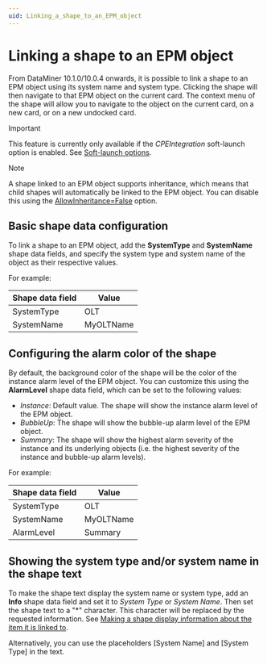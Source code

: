 ```yaml
---
uid: Linking_a_shape_to_an_EPM_object
---
```


# Linking a shape to an EPM object

From DataMiner 10.1.0/10.0.4 onwards, it is possible to link a shape to an EPM object using its system name and system type. Clicking the shape will then navigate to that EPM object on the current card. The context menu of the shape will allow you to navigate to the object on the current card, on a new card, or on a new undocked card.

> [!IMPORTANT]
> This feature is currently only available if the *CPEIntegration* soft-launch option is enabled. See [Soft-launch options](https://community.dataminer.services/documentation/soft-launch-options/).

> [!NOTE]
> A shape linked to an EPM object supports inheritance, which means that child shapes will automatically be linked to the EPM object. You can disable this using the [AllowInheritance=False](xref:Overview_of_page_and_shape_options#allowinheritancefalse) option.

## Basic shape data configuration

To link a shape to an EPM object, add the **SystemType** and **SystemName** shape data fields, and specify the system type and system name of the object as their respective values.

For example:

| Shape data field | Value |
|--|--|
| SystemType | OLT |
| SystemName | MyOLTName |

## Configuring the alarm color of the shape

By default, the background color of the shape will be the color of the instance alarm level of the EPM object. You can customize this using the **AlarmLevel** shape data field, which can be set to the following values:

- *Instance*: Default value. The shape will show the instance alarm level of the EPM object.
- *BubbleUp*: The shape will show the bubble-up alarm level of the EPM object.
- *Summary*: The shape will show the highest alarm severity of the instance and its underlying objects (i.e. the highest severity of the instance and bubble-up alarm levels).

For example:

| Shape data field | Value |
|--|--|
| SystemType | OLT |
| SystemName | MyOLTName |
| AlarmLevel | Summary |

## Showing the system type and/or system name in the shape text

To make the shape text display the system name or system type, add an **Info** shape data field and set it to *System Type* or *System Name*. Then set the shape text to a "*" character. This character will be replaced by the requested information. See [Making a shape display information about the item it is linked to](xref:Making_a_shape_display_information_about_the_item_it_is_linked_to).

Alternatively, you can use the placeholders [System Name] and [System Type] in the text.
